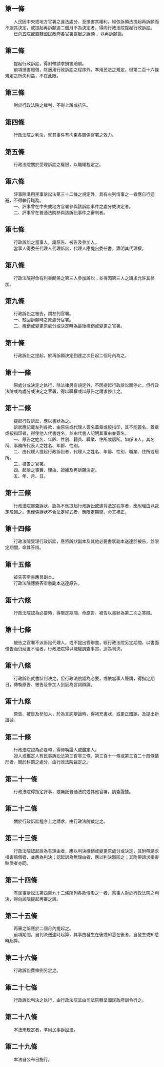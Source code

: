 第一條 
-------
　　人民因中央或地方官署之違法處分，至損害其權利，經依訴願法提起再訴願而不服其決定，或提起再訴願逾二個月不為決定者，得向行政法院提起行政訴訟。  
　　已向五院或直隸國民政府各官署提起之訴願 ，以再訴願論。  


第二條 
-------
　　提起行政訴訟，得附帶請求損害賠償。  
　　前項損害賠償，除適用行政訴訟之程序外，準用民法之規定。但第二百十六條規定之所失利益，不在此限。  


第三條 
-------
　　對於行政法院之裁判，不得上訴或抗告。  


第四條 
-------
　　行政法院之判決，就其事件有拘束各關係官署之效力。  


第五條 
-------
　　行政法院關於受理訴訟之權限，以職權裁定之。  


第六條 
-------
　　評事除準用民事訴訟法第三十二條之規定外，具有左列情事之一者應自行迴避，不得執行職務。  
　　一、評事曾在中央或地方官署參與該訴訟事件之處分或決定者。  
　　二、評事曾在普通法院參與該訴訟事件之審判者。  


第七條 
-------
　　行政訴訟之當事人，謂原告、被告及參加人。  
　　當事人得委任代理人代理訴訟，代理人應提出委任書，證明其代理權。  


第八條 
-------
　　行政法院得命有利害關係之第三人參加訴訟；並得因第三人之請求允許其參加。  


第九條 
-------
　　行政訴訟之被告，謂左列官署。  
　　一、駁回訴願時之原處分官署。  
　　二、撤銷或變更原處分或決定時為最後撤銷或變更之官署。  


第十條 
-------
　　行政訴訟之提起，於再訴願決定到達之次日起二個月內為之。  


第十一條 
---------
　　原處分或決定之執行，除法律另有規定外，不因提起行政訴訟而停止。但行政法院或為處分或決定之官署，得以職權或以原告之請求停止之。  


第十二條 
---------
　　提起行政訴訟，應以書狀為之。  
　　訴狀應記載左列各款，由原告或代理人簽名蓋章或按指印，其不能簽名、蓋章或按指印者，得使他人代書姓名，並由代書人記明其事由並簽名。  
　　一、原告之姓名、年齡、性別、籍貫、職業、住所或居所。如係法人，其名稱、事務所代表人之姓名、年齡、性別。  
　　二、由代理人提起行政訴訟者，代理人之姓名、年齡、性別、職業、住所或居所。  
　　三、被告之官署。  
　　四、起訴之事實、理由、證據及再訴願決定。  
　　五、年、月、日。  


第十三條 
---------
　　行政法院審查訴狀，認為不應提起行政訴訟或違背法定程序者，應附理由以裁定駁回之。但僅係訴狀不合法定程式者，應限定期間，命其補正。  


第十四條 
---------
　　行政法院受理行政訴訟，應將訴狀副本及其他必要書狀副本送達於被告，並限定期間，命其答辯。  


第十五條 
---------
　　被告答辯書應具副本。  
　　行政法院應將答辯書副本送達原告。  


第十六條 
---------
　　行政法院認為必要時，得限定期間，命原告、被告以書狀為第二次之答辯。  


第十七條 
---------
　　被告之官署不派訴訟代理人，或不提出答辯書，經行政法院另定期間，以書面催告而仍延置不理者，行政法院得以職權調查事實，逕為判決。  


第十八條 
---------
　　行政訴訟就書狀判決之。但行政法院認為必要，或依當事人聲請，得指定期日，傳喚原告、被告及參加人到庭為言詞辯論。  


第十九條 
---------
　　原告、被告及參加人，於為言詞辯論時，得補充書狀，或更正錯誤，及提出新證據。  


第二十條 
---------
　　行政法院認為必要時，得傳喚證人或鑑定人。  
　　證人或鑑定人有民事訴訟法第三百零三條、第三百十一條或第三百二十四條情形者，關於科罰之處分，由行政法院裁定之。  


第二十一條 
-----------
　　行政法院得指定評事，或囑託普通法院或其他官署，調查證據。  


第二十二條 
-----------
　　關於行政訴訟程序上之請求，由行政法院裁定之。  


第二十三條 
-----------
　　行政法院認起訴為有理由者，應以判決撤銷或變更原處分或決定，其附帶請求損害賠償者，並應為判決；認起訴為無理由者，應以判決駁回之；其附帶請求損害賠償者亦同。  


第二十四條 
-----------
　　有民事訴訟法第四百九十二條所列各款情形之一者，當事人對於行政法院之判決，得向該院提起再審之訴。  


第二十五條 
-----------
　　再審之訴應於二個月內提起之。  
　　前項期間，自判決送達時起算，其事由發生在後或知悉在後者，自發生或知悉時起算。  


第二十六條 
-----------
　　行政訴訟費條例另定之。  


第二十七條 
-----------
　　行政訴訟判決之執行，由行政法院呈由司法院轉呈國民政府訓令行之。  


第二十八條 
-----------
　　本法未規定者，準用民事訴訟法。  


第二十九條 
-----------
　　本法自公布日施行。